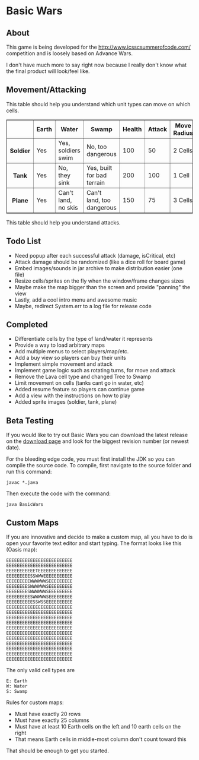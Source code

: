 Basic Wars
==========

About
-------
This game is being developed for the http://www.icsscsummerofcode.com/ competition and is loosely based on Advance Wars.

I don't have much more to say right now because I really don't know what the final product will look/feel like.

Movement/Attacking
----------------
This table should help you understand which unit types can move on which cells.

<table border=1>
<tr><th>&nbsp;</th><th>Earth</th><th>Water</th><th>Swamp</th><th>Health</th><th>Attack</th><th>Move Radius</th><th>Attack Radius</th></tr>
<tr><th>Soldier</th><td>Yes</td><td>Yes, soldiers swim</td><td>No, too dangerous</td><td>100</td><td>50</td><td>2 Cells</td><td>2 Cells</td></tr>
<tr><th>Tank</th><td>Yes</td><td>No, they sink</td><td>Yes, built for bad terrain</td><td>200</td><td>100</td><td>1 Cell</td><td>2 Cells</td></tr>
<tr><th>Plane</th><td>Yes</td><td>Can't land, no skis</td><td>Can't land, too dangerous</td><td>150</td><td>75</td><td>3 Cells</td><td>2 Cells</td></tr>
</table>

This table should help you understand attacks.



Todo List
---------
* Need popup after each successful attack (damage, isCritical, etc)
* Attack damage should be randomized (like a dice roll for board game)
* Embed images/sounds in jar archive to make distribution easier (one file)
* Resize cells/sprites on the fly when the window/frame changes sizes
* Maybe make the map bigger than the screen and provide "panning" the view
* Lastly, add a cool intro menu and awesome music
* Maybe, redirect System.err to a log file for release code

Completed
----------
* Differentiate cells by the type of land/water it represents
* Provide a way to load arbitrary maps
* Add multiple menus to select players/map/etc.
* Add a buy view so players can buy their units
* Implement simple movement and attack
* Implement game logic such as rotating turns, for move and attack
* Remove the Lava cell type and changed Tree to Swamp 
* Limit movement on cells (tanks cant go in water, etc)
* Added resume feature so players can continue game
* Add a view with the instructions on how to play
* Added sprite images (soldier, tank, plane)


Beta Testing
------------
If you would like to try out Basic Wars you can download the latest release on the [download page](https://github.com/styfle/Basic-Wars/downloads) and look for the biggest revision number (or newest date).

For the bleeding edge code, you must first install the JDK so you can compile the source code. To compile, first navigate to the source folder and run this command: 

    javac *.java

Then execute the code with the command:

    java BasicWars 

Custom Maps
------------
If you are innovative and decide to make a custom map, all you have to do is open your favorite text editor and start typing. The format looks like this (Oasis map):

```
EEEEEEEEEEEEEEEEEEEEEEEEE
EEEEEEEEEEEEEEEEEEEEEEEEE
EEEEEEEEEEETEEEEEEEEEEEEE
EEEEEEEEESSWWWEEEEEEEEEEE
EEEEEEEEEWWWWWWSEEEEEEEEE
EEEEEEEESWWWWWWSEEEEEEEEE
EEEEEEEESWWWWWWSEEEEEEEEE
EEEEEEEEESWWWWWSEEEEEEEEE
EEEEEEEEEESSWSSEEEEEEEEEE
EEEEEEEEEEEEEEEEEEEEEEEEE
EEEEEEEEEEEEEEEEEEEEEEEEE
EEEEEEEEEEEEEEEEEEEEEEEEE
EEEEEEEEEEEEEEEEEEEEEEEEE
EEEEEEEEEEEEEEEEEEEEEEEEE
EEEEEEEEEEEEEEEEEEEEEEEEE
EEEEEEEEEEEEEEEEEEEEEEEEE
EEEEEEEEEEEEEEEEEEEEEEEEE
EEEEEEEEEEEEEEEEEEEEEEEEE
EEEEEEEEEEEEEEEEEEEEEEEEE
EEEEEEEEEEEEEEEEEEEEEEEEE
```

The only valid cell types are

    E: Earth
	W: Water
	S: Swamp

Rules for custom maps:
* Must have exactly 20 rows
* Must have exactly 25 columns
* Must have at least 10 Earth cells on the left and 10 earth cells on the right
* That means Earth cells in middle-most column don't count toward this

That should be enough to get you started.

